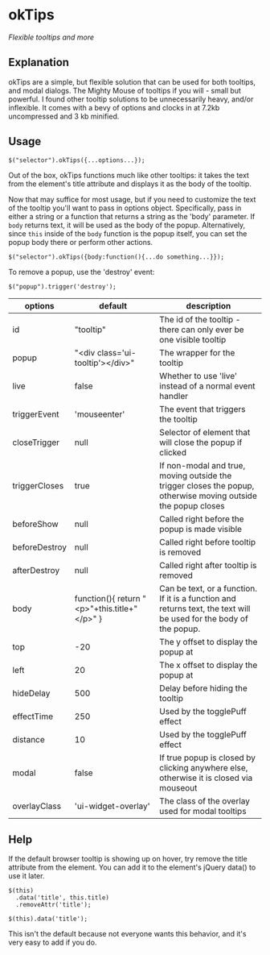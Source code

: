 # okTips

*Flexible tooltips and more* 

## Explanation

okTips are a simple, but flexible solution that can be used for both tooltips,
and modal dialogs. The Mighty Mouse of tooltips if you will - small but
powerful. I found other tooltip solutions to be unnecessarily heavy,
and/or inflexible. It comes with a bevy of options and clocks in at
7.2kb uncompressed and 3 kb minified.

## Usage

    $("selector").okTips({...options...});

Out of the box, okTips functions much like other tooltips: it takes the text
from the element's title attribute and displays it as the body of the tooltip. 

Now that may suffice for most usage, but if you need to customize the text of
the tooltip you'll want to pass in options object. Specifically, pass in 
either a string or a function that returns a string as the 'body' parameter.
If `body` returns text, it will be used as the body of the popup.
Alternatively, since `this` inside of the `body` function is the popup itself,
you can set the popup body there or perform other actions.

    $("selector").okTips({body:function(){...do something...}});

To remove a popup, use the 'destroy' event:

    $("popup").trigger('destroy');

options       | default                          | description
------------- | -------------                    | -------------
id            | "tooltip"                        | The id of the tooltip - there can only ever be one visible tooltip
popup         | "&lt;div class='ui-tooltip'&gt;&lt;/div&gt;" | The wrapper for the tooltip
live          | false                            | Whether to use 'live' instead of a normal event handler
triggerEvent  | 'mouseenter'                     | The event that triggers the tooltip
closeTrigger  | null                             | Selector of element that will close the popup if clicked
triggerCloses | true                             | If non-modal and true, moving outside the trigger closes the popup, otherwise moving outside the popup closes
beforeShow    | null                             | Called right before the popup is made visible
beforeDestroy | null                             | Called right before tooltip is removed
afterDestroy  | null                             | Called right after tooltip is removed
body           | function(){ return "&lt;p&gt;"+this.title+"&lt;/p&gt;"  }  | Can be text, or a function. If it is a function and returns text, the text will be used for the body of the popup.
top            | -20                             | The y offset to display the popup at
left           | 20                              | The x offset to display the popup at
hideDelay      | 500                             | Delay before hiding the tooltip
effectTime     | 250                             | Used by the togglePuff effect
distance       | 10                              | Used by the togglePuff effect
modal          | false                           | If true popup is closed by clicking anywhere else, otherwise it is closed via mouseout
overlayClass   | 'ui-widget-overlay'             | The class of the overlay used for modal tooltips

## Help

If the default browser tooltip is showing up on hover, try remove the title
attribute from the element. You can add it to the element's jQuery data() to
use it later.

    $(this)
      .data('title', this.title)
      .removeAttr('title');

    $(this).data('title');

This isn't the default because not everyone wants this behavior, and it's very
easy to add if you do.
